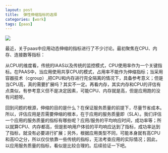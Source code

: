 ```yaml
---
layout: post
title:  弹性伸缩指标的选择
categories: [work]
tags: [paas]
---
```

![](http://mattma2009.qiniudn.com/20140320paas/choice.jpg)

最近，关于paas中应用动态伸缩的指标进行了不少讨论。最初聚焦在CPU、内存、连接数等指标：

从CPU的维度看，传统的IAAS以及传统的监控模式，CPU使用率作为一个关键指标。在PAAS中，当应用使用共享CPU的模式，占用率不能作为伸缩指标；当采用容器技术（cgroup）,把CPU和内存进行完全隔离的情况下，具备参考意义；但是当CPU高，真的需要扩展吗？其实不一定。再看内存，其实内存和CPU的评估有点类似，有参考意义但不是决定因素，可能CPU、内存就是高，但是应用跑的没有问题呀。

回到问题的根源，伸缩的目的是什么？在保证服务质量的前提下，尽量节省成本。所以，评估应用是否需要伸缩的根本，在于应用的服务质量即（SLA）。我们评估一个应用的服务质量的指标有哪些呢？应用/服务的平均响应时间，成功率等；所以就算CPU、内存都高，但是影响用户体验的平均响应达到了指标，成功率达到了指标，就没有必要进行扩展；另外，根据应用类型不同，可能本身就有高CPU和高IO之分，所以仅仅依靠一些传统的指标，无法考查应用的实际情况；因此，以应用服务质量的指标，看似是比较合理的。后续验证一下吧。